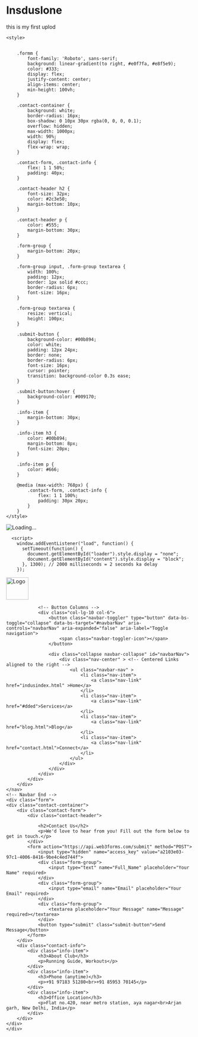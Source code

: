 # Insduslone
this is my first uplod 
<!DOCTYPE html>
<html lang="en">
<head>
    <meta charset="UTF-8">
    <meta name="viewport" content="width=device-width, initial-scale=1.0">
    <title>Contact Us</title>
    <link href="https://fonts.googleapis.com/css2?family=Roboto:wght@400;700&display=swap" rel="stylesheet">
    <link href="https://cdnjs.cloudflare.com/ajax/libs/bootstrap/5.3.0/css/bootstrap.min.css" rel="stylesheet">  
     <link rel="stylesheet" href="C:\Users\abhis\Desktop\INDUS\style.css">
     <link rel="stylesheet" href="https://cdnjs.cloudflare.com/ajax/libs/font-awesome/6.5.0/css/all.min.css">

    <style>
    

        .formm {
            font-family: 'Roboto', sans-serif;
            background: linear-gradient(to right, #e0f7fa, #e8f5e9);
            color: #333;
            display: flex;
            justify-content: center;
            align-items: center;
            min-height: 100vh;
        }

        .contact-container {
            background: white;
            border-radius: 16px;
            box-shadow: 0 10px 30px rgba(0, 0, 0, 0.1);
            overflow: hidden;
            max-width: 1000px;
            width: 90%;
            display: flex;
            flex-wrap: wrap;
        }

        .contact-form, .contact-info {
            flex: 1 1 50%;
            padding: 40px;
        }

        .contact-header h2 {
            font-size: 32px;
            color: #2c3e50;
            margin-bottom: 10px;
        }

        .contact-header p {
            color: #555;
            margin-bottom: 30px;
        }

        .form-group {
            margin-bottom: 20px;
        }

        .form-group input, .form-group textarea {
            width: 100%;
            padding: 12px;
            border: 1px solid #ccc;
            border-radius: 6px;
            font-size: 16px;
        }

        .form-group textarea {
            resize: vertical;
            height: 100px;
        }

        .submit-button {
            background-color: #00b894;
            color: white;
            padding: 12px 24px;
            border: none;
            border-radius: 6px;
            font-size: 16px;
            cursor: pointer;
            transition: background-color 0.3s ease;
        }

        .submit-button:hover {
            background-color: #009170;
        }

        .info-item {
            margin-bottom: 30px;
        }

        .info-item h3 {
            color: #00b894;
            margin-bottom: 8px;
            font-size: 20px;
        }

        .info-item p {
            color: #666;
        }

        @media (max-width: 768px) {
            .contact-form, .contact-info {
                flex: 1 1 100%;
                padding: 30px 20px;
            }
        }
    </style>
</head>
<body>
    <div id="loader">
        <img src="loder.gif" alt="Loading..." id="loader-img">
      </div>
      
   
      <script>
        window.addEventListener("load", function() {
          setTimeout(function() {
            document.getElementById("loader").style.display = "none";
            document.getElementById("content").style.display = "block";
          }, 1300); // 2000 milliseconds = 2 seconds ka delay
        });
</script>
    <!-- Navbar Start -->  
      <nav class="navbar navbar-expand-lg navbar-light bg-light sticky-top">  
        <div class="container-fluid">  
            <div class="row w-100 align-items-center">  
                <!-- First Column: Logo -->  
                <div class="col-lg-2 col-6">  
                    <a class="navbar-brand" href="index.html">  
                <img src="indus.logo.png" alt="Logo" class="img-fluid" style="height: 60px; width: auto;">  
                </a>  
                </div>  

                <!-- Button Columns -->  
                <div class="col-lg-10 col-6">  
                    <button class="navbar-toggler" type="button" data-bs-toggle="collapse" data-bs-target="#navbarNav" aria-controls="navbarNav" aria-expanded="false" aria-label="Toggle navigation">  
                        <span class="navbar-toggler-icon"></span>  
                    </button>  

                    <div class="collapse navbar-collapse" id="navbarNav">  
                        <div class="nav-center" > <!-- Centered Links aligned to the right -->  
                            <ul class="navbar-nav" >  
                                <li class="nav-item">  
                                    <a class="nav-link" href="indusindex.html" >Home</a>  
                                </li>  
                                <li class="nav-item">  
                                    <a class="nav-link" href="#dded">Services</a>  
                                </li>  
                                <li class="nav-item">  
                                    <a class="nav-link" href="blog.html">Blog</a>  
                                </li>  
                                <li class="nav-item">  
                                    <a class="nav-link" href="contact.html">Connect</a>  
                                </li>  
                            </ul>  
                        </div>  
                    </div>  
                </div>  
            </div>  
        </div>  
    </nav>  
    <!-- Navbar End --> 
    <div class="form"> 
    <div class="contact-container">
        <div class="contact-form">
            <div class="contact-header">
                
                <h2>Contact Us</h2>
                <p>We'd love to hear from you! Fill out the form below to get in touch.</p>
            </div>
            <form action="https://api.web3forms.com/submit" method="POST">
                <input type="hidden" name="access_key" value="a2103e03-97c1-4006-8416-9be4c4ed744f">
                <div class="form-group">
                    <input type="text" name="Full_Name" placeholder="Your Name" required>
                </div>
                <div class="form-group">
                    <input type="email" name="Email" placeholder="Your Email" required>
                </div>
                <div class="form-group">
                    <textarea placeholder="Your Message" name="Message" required></textarea>
                </div>
                <button type="submit" class="submit-button">Send Message</button>
            </form>
        </div>
        <div class="contact-info">
            <div class="info-item">
                <h3>About Club</h3>
                <p>Running Guide, Workouts</p>
            </div>
            <div class="info-item">
                <h3>Phone (anytime)</h3>
                <p>+91 97183 51280<br>+91 85953 70145</p>
            </div>
            <div class="info-item">
                <h3>Office Location</h3>
                <p>Flat no.420, near metro station, aya nagar<br>Arjan garh, New Delhi, India</p>
            </div>
        </div>
    </div>
    </div>




 
</body>
</html>
